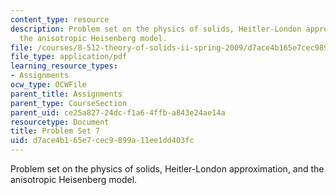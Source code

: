 ```yaml
---
content_type: resource
description: Problem set on the physics of solids, Heitler-London approximation, and
  the anisotropic Heisenberg model.
file: /courses/8-512-theory-of-solids-ii-spring-2009/d7ace4b165e7cec9899a11ee1dd403fc_MIT8_512s09_2004_pset07.pdf
file_type: application/pdf
learning_resource_types:
- Assignments
ocw_type: OCWFile
parent_title: Assignments
parent_type: CourseSection
parent_uid: ce25a827-24dc-f1a6-4ffb-a843e24ae14a
resourcetype: Document
title: Problem Set 7
uid: d7ace4b1-65e7-cec9-899a-11ee1dd403fc
---
```

Problem set on the physics of solids, Heitler-London approximation, and the anisotropic Heisenberg model.

